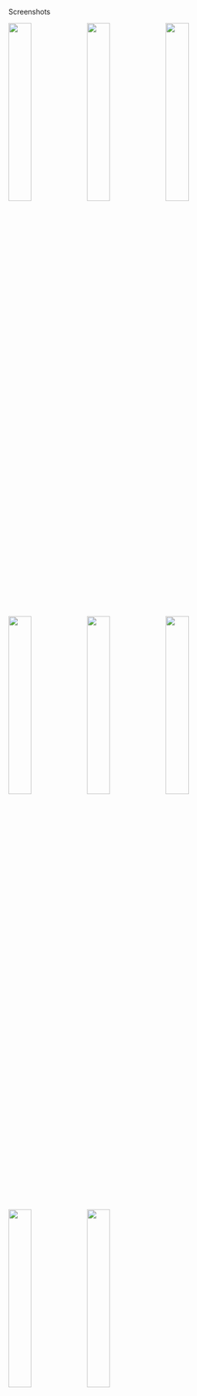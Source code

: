 Screenshots

<img src= "https://user-images.githubusercontent.com/56535391/117846885-87e38d00-b28a-11eb-9f70-87bb8bb07b71.jpg" height=30% width=30%/> <img src= "https://user-images.githubusercontent.com/56535391/117846889-8914ba00-b28a-11eb-8330-4a36258aa79e.jpg" height=30% width=30%/>
<img src= "https://user-images.githubusercontent.com/56535391/117846891-8914ba00-b28a-11eb-82bf-471193377612.jpg" height=30% width=30%/>
<img src= "https://user-images.githubusercontent.com/56535391/117846894-89ad5080-b28a-11eb-9a1c-e33ecc32dd23.jpg" height=30% width=30%/>
<img src= "https://user-images.githubusercontent.com/56535391/117846895-89ad5080-b28a-11eb-8065-c24c0d974bea.jpg" height=30% width=30%/>
<img src= "https://user-images.githubusercontent.com/56535391/117846897-8a45e700-b28a-11eb-83a7-8efca79216a3.jpg" height=30% width=30%/>
<img src= "https://user-images.githubusercontent.com/56535391/117846898-8a45e700-b28a-11eb-84c8-a6d7edf15252.jpg" height=30% width=30%/>
<img src= "https://user-images.githubusercontent.com/56535391/117846901-8a45e700-b28a-11eb-93c3-9ed70e52b51e.jpg" height=30% width=30%/>
